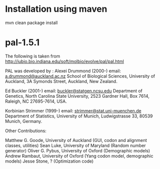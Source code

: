 

# Installation using maven

mvn clean package install


# pal-1.5.1



The following is taken from http://iubio.bio.indiana.edu/soft/molbio/evolve/pal/pal.html


PAL was developed by :
Alexei Drummond (2000-)
email: a.drummond@auckland.ac.nz
School of Biological Sciences, University of Auckland, 3A Symonds Street, Auckland, New Zealand.

Ed Buckler (2001-)
email: buckler@statgen.ncsu.edu
Department of Genetics, North Carolina State University, 2523 Gardner Hall, Box 7614, Raleigh, NC 27695-7614, USA.

Korbinian Strimmer (1999-)
email: strimmer@stat.uni-muenchen.de
Department of Statistics, University of Munich, Ludwigstrasse 33, 80539 Munich, Germany.


Other Contributions:

Matthew G. Goode, University of Auckland (GUI, codon and alignment classes, utilities)
Sean Luke, University of Maryland (Random number generator)
Oliver G. Pybus, University of Oxford (Demographic models)
Andrew Rambaut, University of Oxford (Yang codon model, demographic models)
Jesse Stone, ? (Optimization code)


